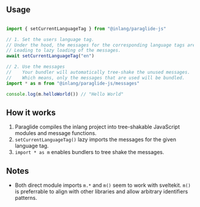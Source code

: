 ## Usage

```ts

import { setCurrentLanguageTag } from "@inlang/paraglide-js"

// 1. Set the users language tag. 
// Under the hood, the messages for the corresponding language tags are imported. 
// Leading to lazy loading of the messages.
await setCurrentLanguageTag("en")

// 2. Use the messages
//    Your bundler will automatically tree-shake the unused messages.
//    Which means, only the messages that are used will be bundled. 
import * as m from "@inlang/paraglide-js/messages"

console.log(m.helloWorld()) // "Hello World"

```

## How it works

1. Paraglide compiles the inlang project into tree-shakable JavaScript modules and message functions.
2. `setCurrentLanguageTag()` lazy imports the messages for the given language tag.
3. `import * as m` enables bundlers to tree shake the messages. 

## Notes

- Both direct module imports `m.*` and `m()` seem to work with sveltekit. `m()` is preferrable to align with other libraries and allow arbitrary identifiers patterns. 